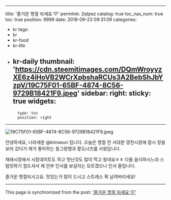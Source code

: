 
---
title: '즐거운 명절 되세요 ♡'
permlink: 2qtpez
catalog: true
toc_nav_num: true
toc: true
position: 9999
date: 2018-09-23 09:31:09
categories:
- kr
tags:
- kr
- kr-food
- kr-life
- kr-daily
thumbnail: 'https://cdn.steemitimages.com/DQmWroyyzXE6z4iHoVB2WCrXpbshaRCUs3A2BebShJbYzpV/19C75F01-65BF-4874-8C56-9729B18421F9.jpeg'
sidebar:
    right:
        sticky: true
widgets:
    -
        type: toc
        position: right
---


![19C75F01-65BF-4874-8C56-9729B18421F9.jpeg](https://cdn.steemitimages.com/DQmWroyyzXE6z4iHoVB2WCrXpbshaRCUs3A2BebShJbYzpV/19C75F01-65BF-4874-8C56-9729B18421F9.jpeg)

안녕하세요, 나라세운 @kimseun 입니다.
오늘은 명절 전 서대문 영천시장에 잠시 장을 보러 갔다가 제가 좋아하는 동그랑땡과 팥도너츠를 사왔답니다.

재래시장에서 시장데이트도 하고 맛난것도 많이 먹고 왔네요ㅎㅎ 다들 음식하시느라 스팀잇하기 힘드셔서 제 안부 인사를 보실지는 모르겠으나 인사 올립니다.

즐거운 명절되시고요. 맛있는거 많이 드시고 스트레스 확 날려버리세요!

- - -

This page is synchronized from the post: ['즐거운 명절 되세요 ♡'](https://steemit.com/@kimseun/2qtpez)
